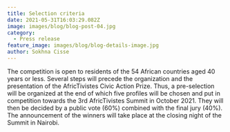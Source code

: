 ```yaml
---
title: Selection criteria
date: 2021-05-31T16:03:29.082Z
image: images/blog/blog-post-04.jpg
category:
  - Press release
feature_image: images/blog/blog-details-image.jpg
author: Sokhna Cisse
---
```

The competition is open to residents of the 54 African countries aged 40 years or less. Several steps will precede the organization and the presentation of the AfricTivistes Civic Action Prize. Thus, a pre-selection will be organized at the end of which five profiles will be chosen and put in competition towards the 3rd AfricTivistes Summit in October 2021. They will then be decided by a public vote (60%) combined with the final jury (40%). The announcement of the winners will take place at the closing night of the Summit in Nairobi.